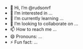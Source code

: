 - 👋 Hi, I’m @rudsonrf
- 👀 I’m interested in ...
- 🌱 I’m currently learning ...
- 💞️ I’m looking to collaborate on ...
- 📫 How to reach me ...
- 😄 Pronouns: ...
- ⚡ Fun fact: ...

<!---
rudsonrf/rudsonrf is a ✨ special ✨ repository because its `README.md` (this file) appears on your GitHub profile.
You can click the Preview link to take a look at your changes.
--->
